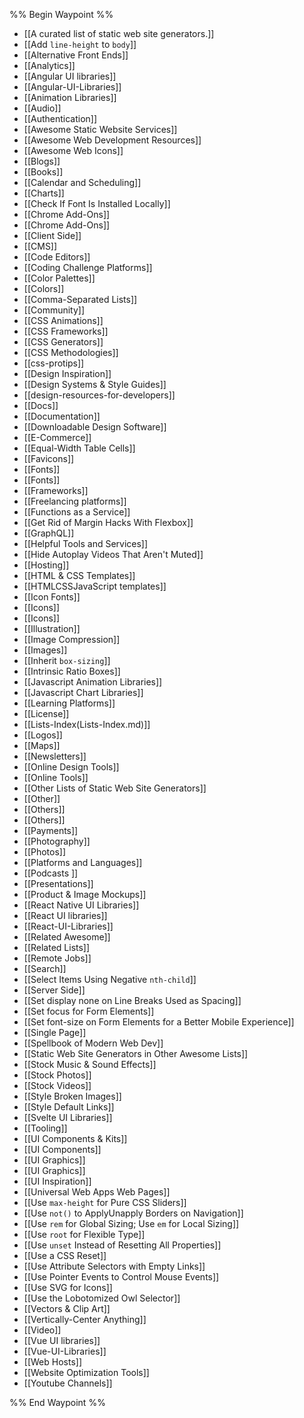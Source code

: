 %% Begin Waypoint %%
- [[A curated list of static web site generators.]]
- [[Add `line-height` to `body`]]
- [[Alternative Front Ends]]
- [[Analytics]]
- [[Angular UI libraries]]
- [[Angular-UI-Libraries]]
- [[Animation Libraries]]
- [[Audio]]
- [[Authentication]]
- [[Awesome Static Website Services]]
- [[Awesome Web Development Resources]]
- [[Awesome Web Icons]]
- [[Blogs]]
- [[Books]]
- [[Calendar and Scheduling]]
- [[Charts]]
- [[Check If Font Is Installed Locally]]
- [[Chrome Add-Ons]]
- [[Chrome Add-Ons]]
- [[Client Side]]
- [[CMS]]
- [[Code Editors]]
- [[Coding Challenge Platforms]]
- [[Color Palettes]]
- [[Colors]]
- [[Comma-Separated Lists]]
- [[Community]]
- [[CSS Animations]]
- [[CSS Frameworks]]
- [[CSS Generators]]
- [[CSS Methodologies]]
- [[css-protips]]
- [[Design Inspiration]]
- [[Design Systems & Style Guides]]
- [[design-resources-for-developers]]
- [[Docs]]
- [[Documentation]]
- [[Downloadable Design Software]]
- [[E-Commerce]]
- [[Equal-Width Table Cells]]
- [[Favicons]]
- [[Fonts]]
- [[Fonts]]
- [[Frameworks]]
- [[Freelancing platforms]]
- [[Functions as a Service]]
- [[Get Rid of Margin Hacks With Flexbox]]
- [[GraphQL]]
- [[Helpful Tools and Services]]
- [[Hide Autoplay Videos That Aren't Muted]]
- [[Hosting]]
- [[HTML & CSS Templates]]
- [[HTMLCSSJavaScript templates]]
- [[Icon Fonts]]
- [[Icons]]
- [[Icons]]
- [[Illustration]]
- [[Image Compression]]
- [[Images]]
- [[Inherit `box-sizing`]]
- [[Intrinsic Ratio Boxes]]
- [[Javascript Animation Libraries]]
- [[Javascript Chart Libraries]]
- [[Learning Platforms]]
- [[License]]
- [[Lists-Index(Lists-Index.md)]]
- [[Logos]]
- [[Maps]]
- [[Newsletters]]
- [[Online Design Tools]]
- [[Online Tools]]
- [[Other Lists of Static Web Site Generators]]
- [[Other]]
- [[Others]]
- [[Others]]
- [[Payments]]
- [[Photography]]
- [[Photos]]
- [[Platforms and Languages]]
- [[Podcasts ]]
- [[Presentations]]
- [[Product & Image Mockups]]
- [[React Native UI Libraries]]
- [[React UI libraries]]
- [[React-UI-Libraries]]
- [[Related Awesome]]
- [[Related Lists]]
- [[Remote Jobs]]
- [[Search]]
- [[Select Items Using Negative `nth-child`]]
- [[Server Side]]
- [[Set display none on Line Breaks Used as Spacing]]
- [[Set focus for Form Elements]]
- [[Set font-size on Form Elements for a Better Mobile Experience]]
- [[Single Page]]
- [[Spellbook of Modern Web Dev]]
- [[Static Web Site Generators in Other Awesome Lists]]
- [[Stock Music & Sound Effects]]
- [[Stock Photos]]
- [[Stock Videos]]
- [[Style Broken Images]]
- [[Style Default Links]]
- [[Svelte UI Libraries]]
- [[Tooling]]
- [[UI Components & Kits]]
- [[UI Components]]
- [[UI Graphics]]
- [[UI Graphics]]
- [[UI Inspiration]]
- [[Universal Web Apps  Web Pages]]
- [[Use `max-height` for Pure CSS Sliders]]
- [[Use `not()` to ApplyUnapply Borders on Navigation]]
- [[Use `rem` for Global Sizing; Use `em` for Local Sizing]]
- [[Use `root` for Flexible Type]]
- [[Use `unset` Instead of Resetting All Properties]]
- [[Use a CSS Reset]]
- [[Use Attribute Selectors with Empty Links]]
- [[Use Pointer Events to Control Mouse Events]]
- [[Use SVG for Icons]]
- [[Use the Lobotomized Owl Selector]]
- [[Vectors & Clip Art]]
- [[Vertically-Center Anything]]
- [[Video]]
- [[Vue UI libraries]]
- [[Vue-UI-Libraries]]
- [[Web Hosts]]
- [[Website Optimization Tools]]
- [[Youtube Channels]]

%% End Waypoint %%
